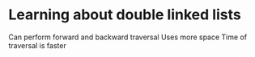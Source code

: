 # Learning about double linked lists

Can perform forward and backward traversal
Uses more space
Time of traversal is faster
